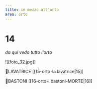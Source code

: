 ```yaml
---
title: in mezzo all'orto
area: orto
---
```

# 14
_da qui vedo tutto l'orto_

![[foto_32.jpg]]

👀LAVATRICE [[15-orto-la lavatrice|15]]

👀BASTONI [[16-orto-i bastoni-MORTE|16]]

